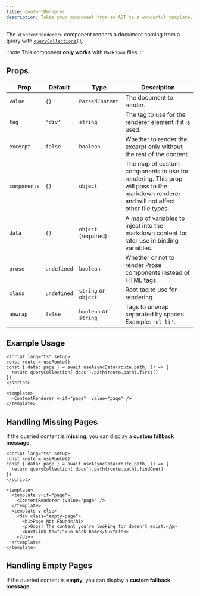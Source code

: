 ```yaml
---
title: ContentRenderer
description: Takes your component from an AST to a wonderful template.
---
```


The `<ContentRenderer>` component renders a document coming from a query with [`queryCollections()`](/docs/utils/query-collection).

::note 
This component **only works** with `Markdown` files.
::

## Props

| Prop        | Default      | Type                        | Description |
|------------|------------|----------------------------|-------------|
| `value`    | `{}`        | `ParsedContent`            | The document to render. |
| `tag`      | `'div'`     | `string`                   | The tag to use for the renderer element if it is used. |
| `excerpt`  | `false`     | `boolean`                  | Whether to render the excerpt only without the rest of the content. |
| `components` | `{}`      | `object`                   | The map of custom components to use for rendering. This prop will pass to the markdown renderer and will not affect other file types. |
| `data`     | `{}`        | `object` (required)        | A map of variables to inject into the markdown content for later use in binding variables. |
| `prose`    | `undefined` | `boolean`                  | Whether or not to render Prose components instead of HTML tags. |
| `class`    | `undefined` | `string` or `object`       | Root tag to use for rendering. |
| `unwrap`   | `false`     | `boolean` or `string`      | Tags to unwrap separated by spaces. Example: `'ul li'`. |


## Example Usage

```vue [pages/[...slug\\].vue]
<script lang="ts" setup>
const route = useRoute()
const { data: page } = await useAsyncData(route.path, () => {
  return queryCollection('docs').path(route.path).first()
})
</script>

<template>
  <ContentRenderer v-if="page" :value="page" />
</template>
```

## Handling Missing Pages
If the queried content is **missing**, you can display a **custom fallback message**.

```vue [pages/[...slug\\].vue]
<script lang="ts" setup>
const route = useRoute()
const { data: page } = await useAsyncData(route.path, () => {
  return queryCollection('docs').path(route.path).findOne()
})
</script>

<template>
  <template v-if="page">
    <ContentRenderer :value="page" />
  </template>
  <template v-else>
    <div class="empty-page">
      <h1>Page Not Found</h1>
      <p>Oops! The content you're looking for doesn't exist.</p>
      <NuxtLink to="/">Go back home</NuxtLink>
    </div>
  </template>
</template>
```

## Handling Empty Pages 
If the queried content is **empty**, you can display a **custom fallback message**.
